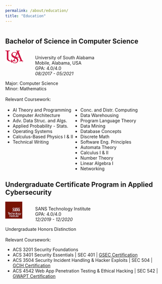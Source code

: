 ```yaml
---
permalink: /about/education/
title: "Education"
---
```


<div style="float:left; display:inline-block">
    <h2 id="bachelor-of-science-in-computer-science">Bachelor of Science in Computer Science</h2>
    <div style="float:left; display:inline-block">
        <span style="float:left; width: 20%">
            <img src="/assets/images/usa-logo-small.png" alt="USA Logo"/>
        </span>
        <span style="float:right; width: 80%">
            <p style="float:right; display:block">
            University of South Alabama<br>
            Mobile, Alabama, USA<br>
            GPA: 4.0/4.0<br>
            <i>08/2017 - 05/2021</i>
            </p>
        </span>
    </div>
</div>

<div style="float:left; display:inline-block; width:100%">
    Major: Computer Science<br>
    Minor: Mathematics<br><br>
    Relevant Coursework:<br><br>
    <ul style="float:left; width:auto; margin-top: 0px; margin-bottom: 0px">
        <li>AI Theory and Programming</li>
        <li>Computer Architecture</li>
        <li>Adv. Data Struc. and Algs.</li>
        <li>Applied Probability - Stats.</li>
        <li>Operating Systems</li>
        <li>Calculus-Based Physics I & II</li>
        <li>Technical Writing</li>
    </ul>
    <ul style="float:left; width:auto; margin-top: 0px; margin-bottom: 0px">
        <li>Conc. and Distr. Computing</li>
        <li>Data Warehousing</li>
        <li>Program Language Theory</li>
        <li>Data Mining</li>
        <li>Database Concepts</li>
        <li>Discrete Math</li>
    </ul>
    <ul style="float:left; width:auto; margin-top: 0px; margin-bottom: 0px">
        <li>Software Eng. Principles</li>
        <li>Automata Theory</li>
        <li>Calculus I & II</li>
        <li>Number Theory</li>
        <li>Linear Algebra I</li>
        <li>Networking</li>
    </ul>
</div>


<div style="float:left; display:inline-block">
    <h2 id="undergraduate-certificate-program-in-applied-cybersecurity">Undergraduate Certificate Program in Applied Cybersecurity</h2>
    <div style="float:left; display:inline-block">
        <span style="float:left; width: 20%">
            <img src="/assets/images/sans-logo-small.png" alt="SANS Technology Institute Logo"/>
        </span>
        <span style="float:right; width: 80%">
            <p style="float:right; display:block">
            SANS Technology Institute<br>
            GPA: 4.0/4.0<br>
            <i>12/2019 - 12/2020</i>
            </p>
        </span>
    </div>
</div>

<div style="float:left; display:inline-block">
Undergraduate Honors Distinction
<br><br>
Relevant Coursework:
<ul>
    <li>ACS 3201 Security Foundations</li>
    <li>ACS 3401 Security Essentials | SEC 401 | <a href="/about/certifications/#gsec">GSEC Certification</a></li>
    <li>ACS 3504 Security Incident Handling & Hacker Exploits | SEC 504 | <a href="/about/certifications/#gcih">GCIH Certification</a></li>
    <li>ACS 4542 Web App Penetration Testing & Ethical Hacking | SEC 542 | <a href="/about/certifications/#gwapt">GWAPT Certification</a></li>
</ul>
</div>
